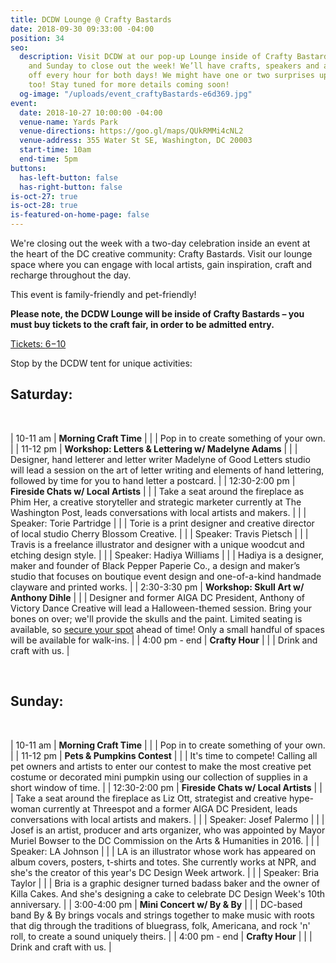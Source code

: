 ```yaml
---
title: DCDW Lounge @ Crafty Bastards
date: 2018-09-30 09:33:00 -04:00
position: 34
seo:
  description: Visit DCDW at our pop-up Lounge inside of Crafty Bastards on both Saturday
    and Sunday to close out the week! We’ll have crafts, speakers and activities kicking
    off every hour for both days! We might have one or two surprises up our sleeves,
    too! Stay tuned for more details coming soon!
  og-image: "/uploads/event_craftyBastards-e6d369.jpg"
event:
  date: 2018-10-27 10:00:00 -04:00
  venue-name: Yards Park
  venue-directions: https://goo.gl/maps/QUkRMMi4cNL2
  venue-address: 355 Water St SE, Washington, DC 20003
  start-time: 10am
  end-time: 5pm
buttons:
  has-left-button: false
  has-right-button: false
is-oct-27: true
is-oct-28: true
is-featured-on-home-page: false
---
```


We're closing out the week with a two-day celebration inside an event at the heart of the DC creative community: Crafty Bastards. Visit our lounge space where you can engage with local artists, gain inspiration, craft and recharge throughout the day.

This event is family-friendly and pet-friendly!

**Please note, the DCDW Lounge will be inside of Crafty Bastards – you must buy tickets to the craft fair, in order to be admitted entry.**

[Tickets: $6-$10](https://www.bigtickets.com/event/details/?d1=wcp&d2=15th-annual-crafty-bastards-arts--crafts-fair-)

Stop by the DCDW tent for unique activities:

## Saturday:

&nbsp;

| 10-11 am | **Morning Craft Time** |
| | Pop in to create something of your own. |
| 11-12 pm | **Workshop: Letters & Lettering w/ Madelyne Adams** |
| | Designer, hand letterer and letter writer Madelyne of Good Letters studio will lead a session on the art of letter writing and elements of hand lettering, followed by time for you to hand letter a postcard. |
| 12:30-2:00 pm | **Fireside Chats w/ Local Artists** |
| | Take a seat around the fireplace as Phim Her, a creative storyteller and strategic marketer currently at The Washington Post, leads conversations with local artists and makers. |
| | Speaker: Torie Partridge |
| | Torie is a print designer and creative director of local studio Cherry Blossom Creative. |
| | Speaker: Travis Pietsch |
| | Travis is a freelance illustrator and designer with a unique woodcut and etching design style. |
| | Speaker: Hadiya Williams |
| | Hadiya is a designer, maker and founder of Black Pepper Paperie Co., a design and maker’s studio that focuses on boutique event design and one-of-a-kind handmade clayware and printed works. |
| 2:30-3:30 pm | **Workshop: Skull Art w/ Anthony Dihle** |
| | Designer and former AIGA DC President, Anthony of Victory Dance Creative will lead a Halloween-themed session. Bring your bones on over; we'll provide the skulls and the paint. Limited seating is available, so [secure your spot](https://www.eventbrite.com/e/crafty-bastards-workshop-skull-art-with-anthony-dihle-at-the-dcdw-lounge-registration-51741422989?aff=ebdssbdestsearch) ahead of time! Only a small handful of spaces will be available for walk-ins. |
| 4:00 pm - end | **Crafty Hour** |
| | Drink and craft with us. |

&nbsp;

## Sunday:

&nbsp;

| 10-11 am | **Morning Craft Time** |
| | Pop in to create something of your own. |
| 11-12 pm | **Pets & Pumpkins Contest** |
| | It's time to compete! Calling all pet owners and artists to enter our contest to make the most creative pet costume or decorated mini pumpkin using our collection of supplies in a short window of time. |
| 12:30-2:00 pm | **Fireside Chats w/ Local Artists** |
| | Take a seat around the fireplace as Liz Ott, strategist and creative hype-woman currently at Threespot and a former AIGA DC President, leads conversations with local artists and makers. |
| | Speaker: Josef Palermo |
| | Josef is an artist, producer and arts organizer, who was appointed by Mayor Muriel Bowser to the DC Commission on the Arts & Humanities in 2016. |
| | Speaker: LA Johnson |
| | LA is an illustrator whose work has appeared on album covers, posters, t-shirts and totes. She currently works at NPR, and she's the creator of this year's DC Design Week artwork. |
| | Speaker: Bria Taylor |
| | Bria is a graphic designer turned badass baker and the owner of Killa Cakes. And she's designing a cake to celebrate DC Design Week's 10th anniversary. |
| 3:00-4:00 pm | **Mini Concert w/ By & By** |
| | DC-based band By & By brings vocals and strings together to make music with roots that dig through the traditions of bluegrass, folk, Americana, and rock 'n' roll, to create a sound uniquely theirs. |
| 4:00 pm - end | **Crafty Hour** |
| | Drink and craft with us. |

